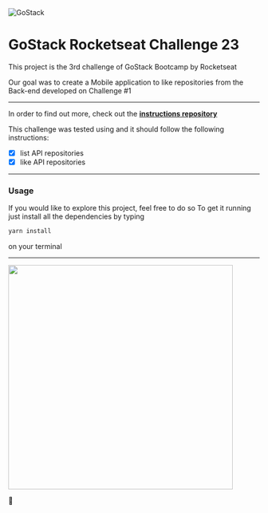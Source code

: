 <img alt="GoStack" src="https://storage.googleapis.com/golden-wind/bootcamp-gostack/header-desafios.png" />

# GoStack Rocketseat Challenge 23
This project is the 3rd challenge of GoStack Bootcamp by Rocketseat

Our goal was to create a Mobile application to like repositories from the Back-end developed on Challenge #1

---

In order to find out more, check out the **[instructions repository](https://github.com/Rocketseat/bootcamp-gostack-desafios/tree/master/desafio-conceitos-react-native)**

This challenge was tested using and it should follow the following instructions:
- [x] list API repositories
- [x] like API repositories

---

### Usage
If you would like to explore this project, feel free to do so
To get it running just install all the dependencies by typing 

```bash
yarn install
```
on your terminal

---

<img src="https://user-images.githubusercontent.com/11669095/85212568-7cae0880-b32a-11ea-938d-807b75b986d1.png" width="450" />

🚀